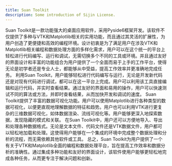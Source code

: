 ```yaml
---
title: Suan Toolkit
description: Some introduction of Sijin License.
---
```

Suan
Toolkit是一款功能强大的桌面应用软件，采用Pyside6框架开发。该软件不仅提供了多种与VTK和Matplotlib相关的实用功能，而且通过其灵活的扩展性，为用户创造了更便捷和高效的编程环境。设计初衷是为了满足用户在涉及VTK和Matplotlib相关编程和数据处理方面的多样化需求，用户可以在这个统一的平台上轻松进行代码编写、运行和调试，无需切换多个不同的工具或环境。并且通过友好的界面设计和丰富的功能组合为用户提供了一个全面而易于上手的工作平台，使得无论是初学者还是专业人士，都能够从中受益，提高工作效率并更准确地完成任务。
利用Suan
Toolkit，用户能够轻松进行代码编写与运行，无论是开发新代码还是对现有代码进行调试，都可以在这一平台上完成。用户可以利用该工具直接编辑和运行代码，并实时查看结果。通过友好的界面和易用的操作，用户可以快速测试不同的算法或方法，并即时查看结果，从而加快开发和调试的速度。
Suan
Toolkit提供了丰富的数据可视化功能。用户可以使用Matplotlib进行各种类型的数据可视化，以便更直观地理解数据的特征和趋势。用户也可以利用VTK进行更复杂的三维数据可视化，如体数据渲染、流线可视化等。用户能够更深入地探索数据，发现隐藏的模式和关联。
在Suan Toolkit中，用户还可以方便地导入、导出和处理各种数据格式。无论是文本文件、代码文件还是VTK数据文件，用户都可以轻松地加载和处理。这使得用户能够在一个集成的环境中完成整个数据处理和分析的流程，而无需依赖其他软件或工具。
总之，Suan
Toolkit为用户提供了一个有关于VTK和Matplotlib全面的编程和数据处理平台，旨在提高工作效率和数据分析的准确性。通过集成多种功能和友好的界面设计，该软件使用户能够更轻松地完成各种任务，从而更专注于解决问题和创新。